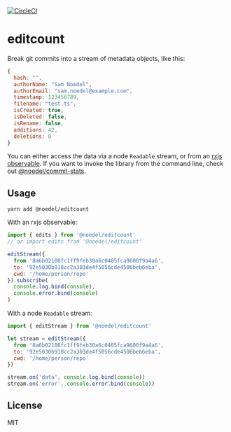 [![CircleCI](https://circleci.com/gh/delta62/editcount.svg?style=svg)](https://circleci.com/gh/delta62/editcount)

# editcount

Break git commits into a stream of metadata objects, like this:

``` javascript
{
  hash: "",
  authorName: "Sam Noedel",
  authorEmail: "sam.noedel@example.com",
  timestamp: 123456789,
  filename: "test.ts",
  isCreated: true,
  isDeleted: false,
  isRename: false,
  additions: 42,
  deletions: 0
}
```

You can either access the data via a node `Readable` stream, or from an [rxjs observable](https://rxjs.dev).
If you want to invoke the library from the command line, check out [@noedel/commit-stats](https://github.com/delta62/commit-stats).

## Usage

```
yarn add @noedel/editcount
```

With an rxjs observable:

``` javascript
import { edits } from '@noedel/editcount'
// or import edits from '@noedel/editcount'

editStream({
  from '8a6b02108fc1ff9feb30a6c0405fca9600f9a4a6',
  to: '92e5030b918cc2a303de4f5056cde4506beb6eba',
  cwd: '/home/person/repo'
}).subscribe(
  console.log.bind(console),
  console.error.bind(console)
)
```

With a node `Readable` stream:

``` javascript
import { editStream } from '@noedel/editcount'

let stream = editStream({
  from '8a6b02108fc1ff9feb30a6c0405fca9600f9a4a6',
  to: '92e5030b918cc2a303de4f5056cde4506beb6eba',
  cwd: '/home/person/repo'
})

stream.on('data', console.log.bind(console))
stream.on('error', console.error.bind(console))
```

## License

MIT
